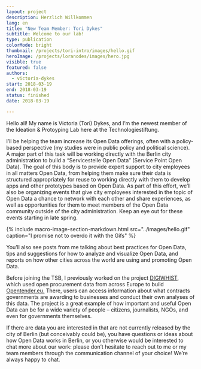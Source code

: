 ```yaml
---
layout: project
description: Herzlich Willkommen
lang: en
title: "New Team Member: Tori Dykes"
subtitle: Welcome to our lab!
type: publication
colorMode: bright
thumbnail: /projects/tori-intro/images/hello.gif
heroImage: /projects/loranodes/images/hero.jpg
visible: true
featured: false
authors:
  - victoria-dykes
start: 2018-03-19
end: 2018-03-19
status: finished
date: 2018-03-19

---
```



Hello all! My name is Victoria (Tori) Dykes, and I’m the newest member of the Ideation & Protoyping Lab here at the Technologiestiftung.

I’ll be helping the team increase its Open Data offerings, often with a policy-based perspective (my studies were in public policy and political science). A major part of this task will be working directly with the Berlin city administration to build a “Servicestelle Open Data” (Service Point Open Data). The goal of this body is to provide expert support to city employees in all matters Open Data, from helping them make sure their data is structured appropriately for reuse to working directly with them to develop apps and other prototypes based on Open Data. As part of this effort, we’ll also be organizing events that give city employees interested in the topic of Open Data a chance to network with each other and share experiences, as well as opportunities for them to meet members of the Open Data community outside of the city administration. Keep an eye out for these events starting in late spring.

{% include macro-image-section-markdown.html src="../images/hello.gif" caption="I promise not to overdo it with the Gifs" %}

You’ll also see posts from me talking about best practices for Open Data, tips and suggestions for how to analyze and visualize Open Data, and reports on how other cities across the world are using and promoting Open Data.

Before joining the TSB, I previously worked on the project [DIGIWHIST](http://digiwhist.eu), which used open procurement data from across Europe to build [Opentender.eu.](http://opentender.eu) There, users can access information about what contracts governments are awarding to businesses and conduct their own analyses of this data. The project is a great example of how important and useful Open Data can be for a wide variety of people – citizens, journalists, NGOs, and even for governments themselves.

If there are data you are interested in that are not currently released by the city of Berlin (but conceivably could be), you have questions or ideas about how Open Data works in Berlin, or you otherwise would be interested to chat more about our work: please don’t hesitate to reach out to me or my team members through the communication channel of your choice! We’re always happy to chat.
